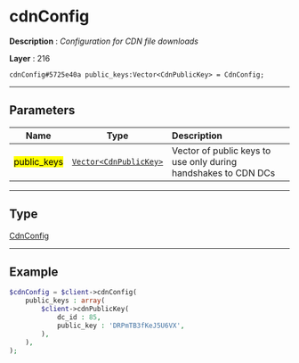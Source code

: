# cdnConfig

**Description** : *Configuration for CDN file downloads*

**Layer** : 216

```tl
cdnConfig#5725e40a public_keys:Vector<CdnPublicKey> = CdnConfig;
```

---

## Parameters

| Name | Type | Description |
| :---: | :---: | :--- |
| <mark>public_keys</mark> | [`Vector<CdnPublicKey>`](type/CdnPublicKey) | Vector of public keys to use only during handshakes to CDN DCs |

---

## Type

[CdnConfig](type/CdnConfig)

---

## Example

```php
$cdnConfig = $client->cdnConfig(
	public_keys : array(
		$client->cdnPublicKey(
			dc_id : 85,
			public_key : 'DRPmTB3fKeJ5U6VX',
		),
	),
);
```
